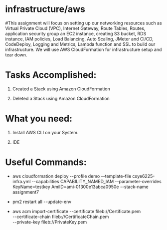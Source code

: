 # infrastructure/aws

#This assignment will focus on setting up our networking resources such as Virtual Private Cloud (VPC), Internet Gateway, Route Tables, Routes, application security group an EC2 instance, creating S3 bucket, RDS instance, IAM policies, Load Balancing, Auto Scaling, JMeter and CI/CD, CodeDeploy, Logging and Metrics, Lambda function and SSL to build our infrastructure. We will use AWS CloudFormation for infrastructure setup and tear down.

# Tasks Accomplished:

1. Created a Stack using Amazon CloudFormation

2. Deleted a Stack using Amazon CloudFormation

# What you need:

1. Install AWS CLI on your System.

2. IDE

# Useful Commands:

* aws cloudformation deploy --profile demo --template-file csye6225-infra.yml --capabilities CAPABILITY_NAMED_IAM --parameter-overrides KeyName=testkey AmiID=ami-01300e13abca0950e --stack-name assignment7

* pm2 restart all --update-env

* aws acm import-certificate --certificate fileb://Certificate.pem \
      --certificate-chain fileb://CertificateChain.pem \
      --private-key fileb://PrivateKey.pem 	
